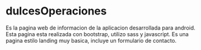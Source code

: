 # dulcesOperaciones

Es la pagina web de informacion de la aplicacion desarrollada para android.
Esta pagina esta realizada con bootstrap,  utilizo sass y  javascript.
Es una pagina estilo landing muy basica, incluye un formulario de contacto.
